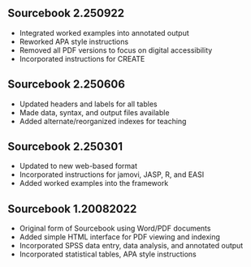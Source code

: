 ## Sourcebook 2.250922

- Integrated worked examples into annotated output
- Reworked APA style instructions
- Removed all PDF versions to focus on digital accessibility
- Incorporated instructions for CREATE

## Sourcebook 2.250606

- Updated headers and labels for all tables
- Made data, syntax, and output files available
- Added alternate/reorganized indexes for teaching

## Sourcebook 2.250301

- Updated to new web-based format
- Incorporated instructions for jamovi, JASP, R, and EASI
- Added worked examples into the framework

## Sourcebook 1.20082022

- Original form of Sourcebook using Word/PDF documents
- Added simple HTML interface for PDF viewing and indexing
- Incorporated SPSS data entry, data analysis, and annotated output
- Incorporated statistical tables, APA style instructions
